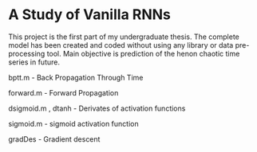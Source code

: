 # A Study of Vanilla RNNs
This project is the first part of my undergraduate thesis. The complete model has been created and coded without using any library or data pre-processing tool.
Main objective is prediction of the henon chaotic time series in future.

bptt.m - Back Propagation Through Time

forward.m - Forward Propagation

dsigmoid.m , dtanh - Derivates of activation functions

sigmoid.m - sigmoid activation function

gradDes - Gradient descent


